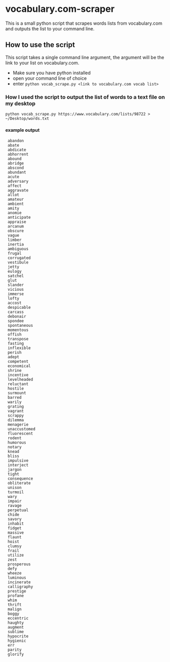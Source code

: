 # vocabulary.com-scraper
This is a small python script that scrapes words lists from vocabulary.com and outputs the list to your command line.

## How to use the script
This script takes a single command line argument, the argument will be the link to your list on vocabulary.com.
* Make sure you have python installed
* open your command line of choice
* enter ```python vocab_scrape.py <link to vocabulary.com vocab list>```

### How I used the script to output the list of words to a text file on my desktop
```
python vocab_scrape.py https://www.vocabulary.com/lists/98722 > ~/Desktop/words.txt
```
#### example output
```
 abandon
 abate
 abdicate
 abhorrent
 abound
 abridge
 abscond
 abundant
 acute
 adversary
 affect
 aggravate
 allot
 amateur
 ambient
 amity
 anomie
 anticipate
 appraise
 arcanum
 obscure
 vague
 limber
 inertia
 ambiguous
 frugal
 corrugated
 vestibule
 jetty
 eulogy
 satchel
 glut
 slander
 vicious
 immerse
 lofty
 accost
 despicable
 carcass
 debonair
 spondee
 spontaneous
 momentous
 offish
 transpose
 fasting
 inflexible
 perish
 adept
 competent
 economical
 shrine
 incentive
 levelheaded
 reluctant
 hostile
 surmount
 barred
 warily
 grating
 vagrant
 scrappy
 dilemma
 menagerie
 unaccustomed
 fluorescent
 rodent
 humorous
 notary
 knead
 bliss
 impulsive
 interject
 jargon
 tight
 consequence
 obliterate
 unison
 turmoil
 wary
 impair
 ravage
 perpetual
 chide
 savory
 inhabit
 fidget
 massive
 flaunt
 hoist
 clumsy
 frail
 utilize
 zest
 prosperous
 defy
 wheeze
 luminous
 incinerate
 calligraphy
 prestige
 profane
 whim
 thrift
 malign
 boggy
 eccentric
 haughty
 augment
 sublime
 hypocrite
 hygienic
 err
 parity
 glorify

```


